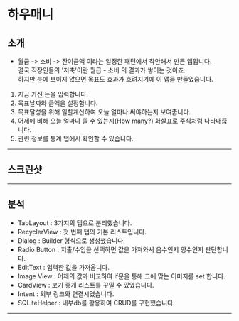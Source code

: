 # 하우매니   

## 소개   

- 월급 -> 소비 -> 잔여금액 이라는 일정한 패턴에서 착안해서 만든 앱입니다.   
결국 직장인들의 '저축'이란 월급 - 소비 의 결과가 쌓이는 것이죠.   
하지만 눈에 보이지 않으면 목표도 효과가 흐려지기에 이 앱을 만들었습니다.   

1. 지금 가진 돈을 입력합니다.
2. 목표날짜와 금액을 설정합니다.
3. 목표달성을 위해 일할계산하여 오늘 얼마나 써야하는지 보여줍니다.
4. 어제에 비해 오늘 얼마나 쓸 수 있는지(How many?) 화살표로 주식처럼 나타내줍니다.
5. 관련 정보를 통계 탭에서 확인할 수 있습니다.

***

## 스크린샷   


***

## 분석   

- TabLayout : 3가지의 탭으로 분리했습니다.
- RecyclerView : 첫 번째 탭의 기본 리스트입니다.
- Dialog : Builder 형식으로 생성했습니다.
- Radio Button : 지출/수입을 선택하면 값을 가져와서 음수인지 양수인지 판단합니다.
- EditText : 입력한 값을 가져옵니다.
- Image View : 어제의 값과 비교하여 if문을 통해 그에 맞는 이미지를 set 합니다.
- CardView : 보기 좋게 리스트를 꾸밀 수 있었습니다.
- Intent : 외부 링크와 연결시켰습니다.
- SQLiteHelper : 내부db를 활용하여 CRUD를 구현했습니다.

***
